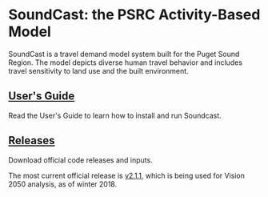 # SoundCast: the PSRC Activity-Based Model
SoundCast is a travel demand model system built for the Puget Sound Region. The model depicts diverse human travel behavior and includes travel sensitivity to land use and the built environment. 

## [User's Guide](https://github.com/psrc/soundcast/wiki)
Read the User's Guide to learn how to install and run Soundcast.

## [Releases](https://github.com/psrc/soundcast/releases/)
Download official code releases and inputs.

The most current official release is [v2.1.1](https://github.com/psrc/soundcast/releases/tag/v2.1.1), which is being used for Vision 2050 analysis, as of winter 2018.  
